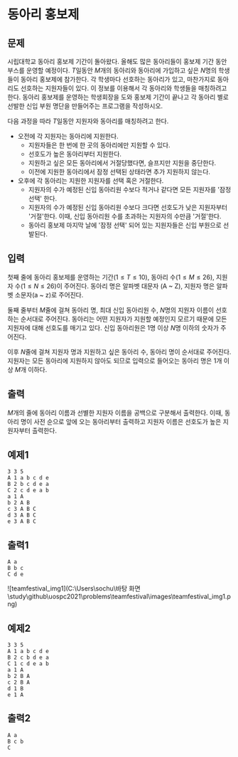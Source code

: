 # 동아리 홍보제

## 문제

 시립대학교 동아리 홍보제 기간이 돌아왔다. 올해도 많은 동아리들이 홍보제 기간 동안 부스를 운영할 예정이다. $T$일동안 $M$개의 동아리와 동아리에 가입하고 싶은 $N$명의 학생들이 동아리 홍보제에 참가한다. 각 학생마다 선호하는 동아리가 있고, 마찬가지로 동아리도 선호하는 지원자들이 있다. 이 정보를 이용해서 각 동아리와 학생들을 매칭하려고 한다. 동아리 홍보제를 운영하는 학생회장을 도와 홍보제 기간이 끝나고 각 동아리 별로 선발한 신입 부원 명단을 만들어주는 프로그램을 작성하시오.

 다음 과정을 따라 $T$일동안 지원자와 동아리를 매칭하려고 한다.

- 오전에 각 지원자는 동아리에 지원한다.
   - 지원자들은 한 번에 한 곳의 동아리에만 지원할 수 있다.
   - 선호도가 높은 동아리부터 지원한다.
   - 지원하고 싶은 모든 동아리에서 거절당했다면, 슬프지만 지원을 중단한다.
   - 이전에 지원한 동아리에서 잠정 선택된 상태라면 추가 지원하지 않는다.
- 오후에 각 동아리는 지원한 지원자를 선택 혹은 거절한다.
   - 지원자의 수가 예정된 신입 동아리원 수보다 적거나 같다면 모든 지원자를 '잠정 선택' 한다.
   - 지원자의 수가 예정된 신입 동아리원 수보다 크다면 선호도가 낮은 지원자부터 '거절'한다. 이때, 신입 동아리원 수를 초과하는 지원자의 수만큼 '거절'한다.
   - 동아리 홍보제 마지막 날에 '잠정 선택' 되어 있는 지원자들은 신입 부원으로 선발된다.

## 입력

 첫째 줄에 동아리 홍보제를 운영하는 기간$(1 \leq T \leq 10)$, 동아리 수$(1 \leq M \leq 26)$, 지원자 수$(1 \leq N \leq 26)$이 주어진다. 동아리 명은 알파벳 대문자 (A ~ Z), 지원자 명은 알파벳 소문자(a ~ z)로 주어진다.

 둘째 줄부터 $M$줄에 걸쳐 동아리 명, 최대 신입 동아리원 수, $N$명의 지원자 이름이 선호하는 순서대로 주어진다. 동아리는 어떤 지원자가 지원할 예정인지 모르기 때문에 모든 지원자에 대해 선호도를 매기고 있다. 신입 동아리원은 $1$명 이상 $N$명 이하의 숫자가 주어진다.

 이후 $N$줄에 걸쳐 지원자 명과 지원하고 싶은 동아리 수, 동아리 명이 순서대로 주어진다. 지원자는 모든 동아리에 지원하지 않아도 되므로 입력으로 들어오는 동아리 명은 $1$개 이상 $M$개 이하다.

## 출력

 $M$개의 줄에 동아리 이름과 선별한 지원자 이름을 공백으로 구분해서 출력한다. 이때, 동아리 명이 사전 순으로 앞에 오는 동아리부터 출력하고 지원자 이름은 선호도가 높은 지원자부터 출력한다.

## 예제1

```
3 3 5
A 1 a b c d e
B 2 b c d e a
C 2 c d e a b
a 1 A
b 2 A B
c 3 A B C
d 3 A B C
e 3 A B C
```

## 출력1

```
A a
B b c
C d e
```

![teamfestival_img1](C:\Users\sochu\바탕 화면\study\github\uospc2021\problems\teamfestival\images\teamfestival_img1.png)

## 예제2

```
3 3 5
A 1 a b c d e
B 2 c b d e a
C 1 c d e a b
a 1 A
b 2 B A
c 2 B A
d 1 B
e 1 A
```

## 출력2

```
A a
B c b
C
```

